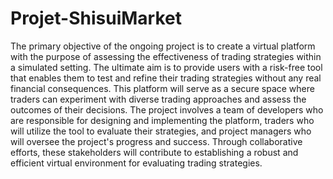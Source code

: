# Projet-ShisuiMarket

The primary objective of the ongoing project is to create a virtual platform with the purpose of assessing the effectiveness of trading strategies within a simulated setting. The ultimate aim is to provide users with a risk-free tool that enables them to test and refine their trading strategies without any real financial consequences. This platform will serve as a secure space where traders can experiment with diverse trading approaches and assess the outcomes of their decisions. The project involves a team of developers who are responsible for designing and implementing the platform, traders who will utilize the tool to evaluate their strategies, and project managers who will oversee the project's progress and success. Through collaborative efforts, these stakeholders will contribute to establishing a robust and efficient virtual environment for evaluating trading strategies.
